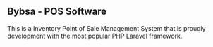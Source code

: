 ## Bybsa - POS Software
This is a Inventory Point of Sale Management System that is proudly development with the most popular PHP Laravel framework.
